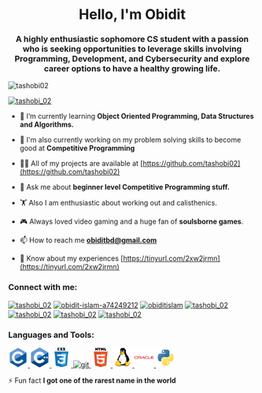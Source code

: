 <h1 align="center">Hello, I'm Obidit</h1>  
<h3 align="center">A highly enthusiastic sophomore CS student with a passion who is seeking opportunities to leverage skills involving Programming, Development, and Cybersecurity and explore career options to have a healthy growing life.</h3>  
  
<p align="left"> <img src="https://komarev.com/ghpvc/?username=tashobi02&label=Profile%20views&color=0e75b6&style=flat" alt="tashobi02" /> </p>  
  
<p align="left"> <a href="https://twitter.com/tashobi_02" target="blank"><img src="https://img.shields.io/twitter/follow/tashobi_02?logo=twitter&style=for-the-badge" alt="tashobi_02" /></a> </p>  
  
- 🌱 I’m currently learning **Object Oriented Programming, Data Structures and Algorithms.** 

* 🌱 I'm also currently working on my problem solving skills to become good at **Competitive Programming**

- 👨‍💻 All of my projects are available at [https://github.com/tashobi02](https://github.com/tashobi02)  
  
- 💬 Ask me about **beginner level Competitive Programming stuff.** 

- 🏋️ Also I am enthusiastic about working out and calisthenics. 

- 🎮 Always loved video gaming and a huge fan of **soulsborne games**.
  
- 📫 How to reach me **obiditbd@gmail.com**  
  
- 📄 Know about my experiences [https://tinyurl.com/2xw2jrmn](https://tinyurl.com/2xw2jrmn)  

  
<h3 align="left">Connect with me:</h3>  
<p align="left">  
<a href="https://twitter.com/tashobi_02" target="blank"><img align="center" src="https://raw.githubusercontent.com/rahuldkjain/github-profile-readme-generator/master/src/images/icons/Social/twitter.svg" alt="tashobi_02" height="30" width="40" /></a>  
<a href="https://linkedin.com/in/obidit-islam-a74249212" target="blank"><img align="center" src="https://raw.githubusercontent.com/rahuldkjain/github-profile-readme-generator/master/src/images/icons/Social/linked-in-alt.svg" alt="obidit-islam-a74249212" height="30" width="40" /></a>  
<a href="https://fb.com/obiditislam" target="blank"><img align="center" src="https://raw.githubusercontent.com/rahuldkjain/github-profile-readme-generator/master/src/images/icons/Social/facebook.svg" alt="obiditislam" height="30" width="40" /></a>  
<a href="https://instagram.com/tashobi_02" target="blank"><img align="center" src="https://raw.githubusercontent.com/rahuldkjain/github-profile-readme-generator/master/src/images/icons/Social/instagram.svg" alt="tashobi_02" height="30" width="40" /></a>  
<a href="https://www.codechef.com/users/tashobi_02" target="blank"><img align="center" src="https://cdn.jsdelivr.net/npm/simple-icons@3.1.0/icons/codechef.svg" alt="tashobi_02" height="30" width="40" /></a>  
<a href="https://codeforces.com/profile/tashobi_02" target="blank"><img align="center" src="https://raw.githubusercontent.com/rahuldkjain/github-profile-readme-generator/master/src/images/icons/Social/codeforces.svg" alt="tashobi_02" height="30" width="40" /></a>  
<a href="https://www.leetcode.com/tashobi_02" target="blank"><img align="center" src="https://raw.githubusercontent.com/rahuldkjain/github-profile-readme-generator/master/src/images/icons/Social/leet-code.svg" alt="tashobi_02" height="30" width="40" /></a>  
  
<h3 align="left">Languages and Tools:</h3>  
<p align="left"> <a href="https://www.cprogramming.com/" target="_blank" rel="noreferrer"> <img src="https://raw.githubusercontent.com/devicons/devicon/master/icons/c/c-original.svg" alt="c" width="40" height="40"/> </a> <a href="https://www.w3schools.com/cpp/" target="_blank" rel="noreferrer"> <img src="https://raw.githubusercontent.com/devicons/devicon/master/icons/cplusplus/cplusplus-original.svg" alt="cplusplus" width="40" height="40"/> </a> <a href="https://www.w3schools.com/css/" target="_blank" rel="noreferrer"> <img src="https://raw.githubusercontent.com/devicons/devicon/master/icons/css3/css3-original-wordmark.svg" alt="css3" width="40" height="40"/> </a> <a href="https://git-scm.com/" target="_blank" rel="noreferrer"> <img src="https://www.vectorlogo.zone/logos/git-scm/git-scm-icon.svg" alt="git" width="40" height="40"/> </a> <a href="https://www.w3.org/html/" target="_blank" rel="noreferrer"> <img src="https://raw.githubusercontent.com/devicons/devicon/master/icons/html5/html5-original-wordmark.svg" alt="html5" width="40" height="40"/> </a> <a href="https://www.linux.org/" target="_blank" rel="noreferrer"> <img src="https://raw.githubusercontent.com/devicons/devicon/master/icons/linux/linux-original.svg" alt="linux" width="40" height="40"/> </a> <a href="https://www.oracle.com/" target="_blank" rel="noreferrer"> <img src="https://raw.githubusercontent.com/devicons/devicon/master/icons/oracle/oracle-original.svg" alt="oracle" width="40" height="40"/> </a> <a href="https://www.python.org" target="_blank" rel="noreferrer"> <img src="https://raw.githubusercontent.com/devicons/devicon/master/icons/python/python-original.svg" alt="python" width="40" height="40"/> </a> </p>  



⚡ Fun fact **I got one of the rarest name in the world**  
